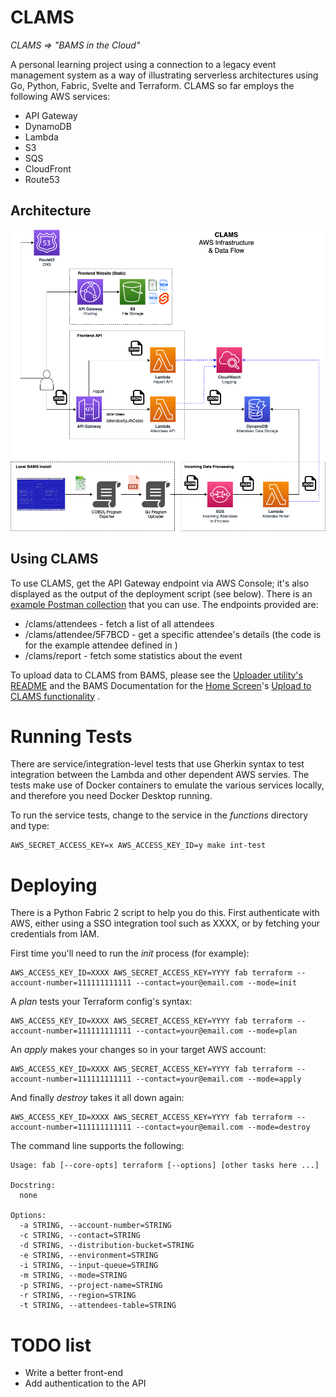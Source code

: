 # CLAMS

_CLAMS => "BAMS in the Cloud"_

A personal learning project using a connection to a legacy event management system as a way of illustrating serverless architectures using Go, Python, Fabric, Svelte and Terraform.  CLAMS so far employs the following AWS services:

* API Gateway
* DynamoDB
* Lambda
* S3
* SQS
* CloudFront
* Route53

## Architecture

![The architecture of CLAMS](CLAMS-architecture.png)

## Using CLAMS

To use CLAMS, get the API Gateway endpoint via AWS Console; it's also displayed as the output of the deployment script (see below).  There is an [example Postman collection](CLAMS.postman_collection.json) that you can use.  The endpoints provided are:

* /clams/attendees - fetch a list of all attendees
* /clams/attendee/5F7BCD - get a specific attendee's details (the code is for the example attendee defined in [](terraform/modules/dynamo/items.tf))
* /clams/report - fetch some statistics about the event

To upload data to CLAMS from BAMS, please see the [Uploader utility's README](uploader/README.md) and the BAMS Documentation for the [Home Screen](https://github.com/mikebharris/BAMS#home-screen)'s [Upload to CLAMS functionality](https://github.com/mikebharris/BAMS#upload-to-clams-functionality) .

# Running Tests

There are service/integration-level tests that use Gherkin syntax to test integration between the Lambda and other dependent AWS servies.  The tests make use of Docker containers to emulate the various services locally, and therefore you need Docker Desktop running.

To run the service tests, change to the service in the _functions_ directory and type:

```shell
AWS_SECRET_ACCESS_KEY=x AWS_ACCESS_KEY_ID=y make int-test
```

# Deploying

There is a Python Fabric 2 script to help you do this.  First authenticate with AWS, either using a SSO integration tool such as XXXX, or by fetching your credentials from IAM.

First time you'll need to run the _init_ process (for example):

```shell
AWS_ACCESS_KEY_ID=XXXX AWS_SECRET_ACCESS_KEY=YYYY fab terraform --account-number=111111111111 --contact=your@email.com --mode=init
```

A _plan_ tests your Terraform config's syntax:

```shell
AWS_ACCESS_KEY_ID=XXXX AWS_SECRET_ACCESS_KEY=YYYY fab terraform --account-number=111111111111 --contact=your@email.com --mode=plan
```

An _apply_ makes your changes so in your target AWS account:
```shell
AWS_ACCESS_KEY_ID=XXXX AWS_SECRET_ACCESS_KEY=YYYY fab terraform --account-number=111111111111 --contact=your@email.com --mode=apply
```

And finally _destroy_ takes it all down again:
```shell
AWS_ACCESS_KEY_ID=XXXX AWS_SECRET_ACCESS_KEY=YYYY fab terraform --account-number=111111111111 --contact=your@email.com --mode=destroy
```

The command line supports the following:

```shell
Usage: fab [--core-opts] terraform [--options] [other tasks here ...]

Docstring:
  none

Options:
  -a STRING, --account-number=STRING
  -c STRING, --contact=STRING
  -d STRING, --distribution-bucket=STRING
  -e STRING, --environment=STRING
  -i STRING, --input-queue=STRING
  -m STRING, --mode=STRING
  -p STRING, --project-name=STRING
  -r STRING, --region=STRING
  -t STRING, --attendees-table=STRING
```

# TODO list

* Write a better front-end
* Add authentication to the API
